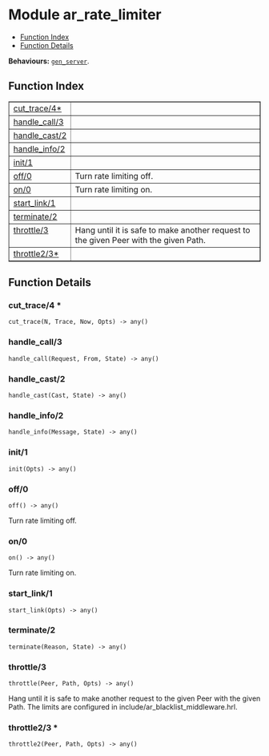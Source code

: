 

# Module ar_rate_limiter #
* [Function Index](#index)
* [Function Details](#functions)

__Behaviours:__ [`gen_server`](gen_server.md).

<a name="index"></a>

## Function Index ##


<table width="100%" border="1" cellspacing="0" cellpadding="2" summary="function index"><tr><td valign="top"><a href="#cut_trace-4">cut_trace/4*</a></td><td></td></tr><tr><td valign="top"><a href="#handle_call-3">handle_call/3</a></td><td></td></tr><tr><td valign="top"><a href="#handle_cast-2">handle_cast/2</a></td><td></td></tr><tr><td valign="top"><a href="#handle_info-2">handle_info/2</a></td><td></td></tr><tr><td valign="top"><a href="#init-1">init/1</a></td><td></td></tr><tr><td valign="top"><a href="#off-0">off/0</a></td><td>Turn rate limiting off.</td></tr><tr><td valign="top"><a href="#on-0">on/0</a></td><td>Turn rate limiting on.</td></tr><tr><td valign="top"><a href="#start_link-1">start_link/1</a></td><td></td></tr><tr><td valign="top"><a href="#terminate-2">terminate/2</a></td><td></td></tr><tr><td valign="top"><a href="#throttle-3">throttle/3</a></td><td>Hang until it is safe to make another request to the given Peer with the
given Path.</td></tr><tr><td valign="top"><a href="#throttle2-3">throttle2/3*</a></td><td></td></tr></table>


<a name="functions"></a>

## Function Details ##

<a name="cut_trace-4"></a>

### cut_trace/4 * ###

`cut_trace(N, Trace, Now, Opts) -> any()`

<a name="handle_call-3"></a>

### handle_call/3 ###

`handle_call(Request, From, State) -> any()`

<a name="handle_cast-2"></a>

### handle_cast/2 ###

`handle_cast(Cast, State) -> any()`

<a name="handle_info-2"></a>

### handle_info/2 ###

`handle_info(Message, State) -> any()`

<a name="init-1"></a>

### init/1 ###

`init(Opts) -> any()`

<a name="off-0"></a>

### off/0 ###

`off() -> any()`

Turn rate limiting off.

<a name="on-0"></a>

### on/0 ###

`on() -> any()`

Turn rate limiting on.

<a name="start_link-1"></a>

### start_link/1 ###

`start_link(Opts) -> any()`

<a name="terminate-2"></a>

### terminate/2 ###

`terminate(Reason, State) -> any()`

<a name="throttle-3"></a>

### throttle/3 ###

`throttle(Peer, Path, Opts) -> any()`

Hang until it is safe to make another request to the given Peer with the
given Path. The limits are configured in include/ar_blacklist_middleware.hrl.

<a name="throttle2-3"></a>

### throttle2/3 * ###

`throttle2(Peer, Path, Opts) -> any()`

